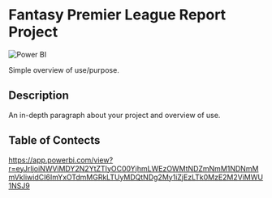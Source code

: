 
# Fantasy Premier League Report Project

![Power BI](https://img.shields.io/badge/Power%20BI-d9b300)

Simple overview of use/purpose.

## Description

An in-depth paragraph about your project and overview of use.

## Table of Contects

https://app.powerbi.com/view?r=eyJrIjoiNWViMDY2N2YtZTIyOC00YjhmLWEzOWMtNDZmNmM1NDNmMmVkIiwidCI6ImYxOTdmMGRkLTUyMDQtNDg2My1iZjEzLTk0MzE2M2ViMWU1NSJ9

